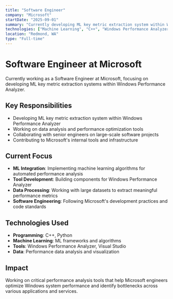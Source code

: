 ```yaml
---
title: "Software Engineer"
company: "Microsoft"
startDate: "2025-09-01"
summary: "Currently developing ML key metric extraction system within Windows Performance Analyzer"
technologies: ["Machine Learning", "C++", "Windows Performance Analyzer", "Data Analysis"]
location: "Redmond, WA"
type: "Full-time"
---
```


# Software Engineer at Microsoft

Currently working as a Software Engineer at Microsoft, focusing on developing ML key metric extraction systems within Windows Performance Analyzer.

## Key Responsibilities

- Developing ML key metric extraction system within Windows Performance Analyzer
- Working on data analysis and performance optimization tools
- Collaborating with senior engineers on large-scale software projects
- Contributing to Microsoft's internal tools and infrastructure

## Current Focus

- **ML Integration**: Implementing machine learning algorithms for automated performance analysis
- **Tool Development**: Building components for Windows Performance Analyzer
- **Data Processing**: Working with large datasets to extract meaningful performance metrics
- **Software Engineering**: Following Microsoft's development practices and code standards

## Technologies Used

- **Programming**: C++, Python
- **Machine Learning**: ML frameworks and algorithms
- **Tools**: Windows Performance Analyzer, Visual Studio
- **Data**: Performance data analysis and visualization

## Impact

Working on critical performance analysis tools that help Microsoft engineers optimize Windows system performance and identify bottlenecks across various applications and services.
